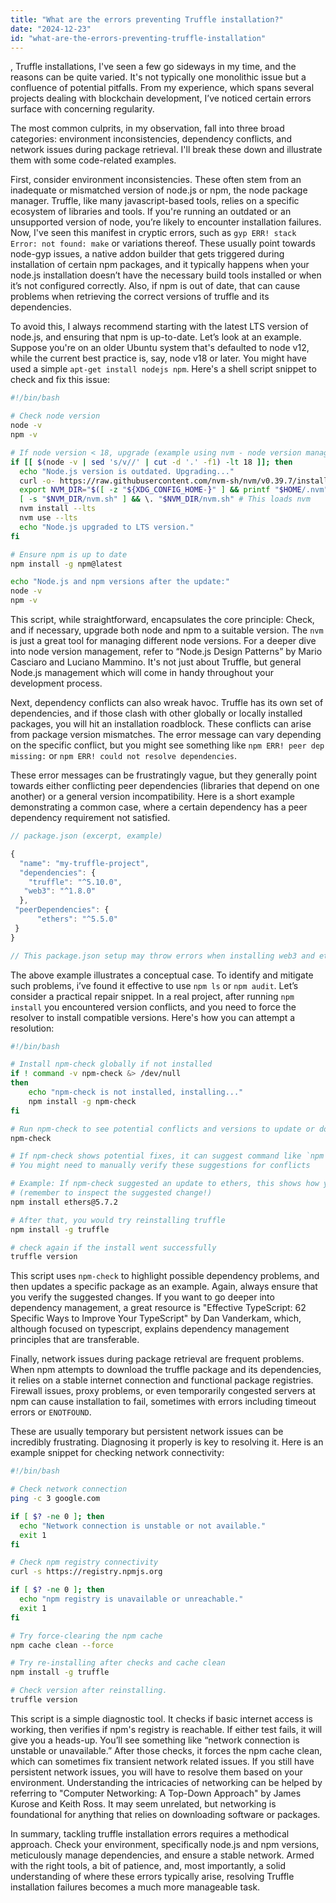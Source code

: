 ```yaml
---
title: "What are the errors preventing Truffle installation?"
date: "2024-12-23"
id: "what-are-the-errors-preventing-truffle-installation"
---
```


,  Truffle installations, I've seen a few go sideways in my time, and the reasons can be quite varied. It's not typically one monolithic issue but a confluence of potential pitfalls. From my experience, which spans several projects dealing with blockchain development, I’ve noticed certain errors surface with concerning regularity.

The most common culprits, in my observation, fall into three broad categories: environment inconsistencies, dependency conflicts, and network issues during package retrieval. I'll break these down and illustrate them with some code-related examples.

First, consider environment inconsistencies. These often stem from an inadequate or mismatched version of node.js or npm, the node package manager. Truffle, like many javascript-based tools, relies on a specific ecosystem of libraries and tools. If you're running an outdated or an unsupported version of node, you’re likely to encounter installation failures. Now, I've seen this manifest in cryptic errors, such as `gyp ERR! stack Error: not found: make` or variations thereof. These usually point towards node-gyp issues, a native addon builder that gets triggered during installation of certain npm packages, and it typically happens when your node.js installation doesn’t have the necessary build tools installed or when it’s not configured correctly. Also, if npm is out of date, that can cause problems when retrieving the correct versions of truffle and its dependencies.

To avoid this, I always recommend starting with the latest LTS version of node.js, and ensuring that npm is up-to-date. Let’s look at an example. Suppose you're on an older Ubuntu system that's defaulted to node v12, while the current best practice is, say, node v18 or later. You might have used a simple `apt-get install nodejs npm`. Here's a shell script snippet to check and fix this issue:

```bash
#!/bin/bash

# Check node version
node -v
npm -v

# If node version < 18, upgrade (example using nvm - node version manager)
if [[ $(node -v | sed 's/v//' | cut -d '.' -f1) -lt 18 ]]; then
  echo "Node.js version is outdated. Upgrading..."
  curl -o- https://raw.githubusercontent.com/nvm-sh/nvm/v0.39.7/install.sh | bash
  export NVM_DIR="$([ -z "${XDG_CONFIG_HOME-}" ] && printf "$HOME/.nvm" || printf "$XDG_CONFIG_HOME/nvm")"
  [ -s "$NVM_DIR/nvm.sh" ] && \. "$NVM_DIR/nvm.sh" # This loads nvm
  nvm install --lts
  nvm use --lts
  echo "Node.js upgraded to LTS version."
fi

# Ensure npm is up to date
npm install -g npm@latest

echo "Node.js and npm versions after the update:"
node -v
npm -v
```

This script, while straightforward, encapsulates the core principle: Check, and if necessary, upgrade both node and npm to a suitable version. The `nvm` is just a great tool for managing different node versions. For a deeper dive into node version management, refer to “Node.js Design Patterns” by Mario Casciaro and Luciano Mammino. It's not just about Truffle, but general Node.js management which will come in handy throughout your development process.

Next, dependency conflicts can also wreak havoc. Truffle has its own set of dependencies, and if those clash with other globally or locally installed packages, you will hit an installation roadblock. These conflicts can arise from package version mismatches. The error message can vary depending on the specific conflict, but you might see something like `npm ERR! peer dep missing:` or `npm ERR! could not resolve dependencies`.

These error messages can be frustratingly vague, but they generally point towards either conflicting peer dependencies (libraries that depend on one another) or a general version incompatibility. Here is a short example demonstrating a common case, where a certain dependency has a peer dependency requirement not satisfied.

```javascript
// package.json (excerpt, example)

{
  "name": "my-truffle-project",
  "dependencies": {
    "truffle": "^5.10.0",
   "web3": "^1.8.0"
  },
 "peerDependencies": {
      "ethers": "^5.5.0"
 }
}

// This package.json setup may throw errors when installing web3 and ethers, as they might require incompatible versions of each other when installed from npm.
```

The above example illustrates a conceptual case. To identify and mitigate such problems, i’ve found it effective to use `npm ls` or `npm audit`. Let’s consider a practical repair snippet. In a real project, after running `npm install` you encountered version conflicts, and you need to force the resolver to install compatible versions. Here's how you can attempt a resolution:

```bash
#!/bin/bash

# Install npm-check globally if not installed
if ! command -v npm-check &> /dev/null
then
    echo "npm-check is not installed, installing..."
    npm install -g npm-check
fi

# Run npm-check to see potential conflicts and versions to update or downgrade
npm-check

# If npm-check shows potential fixes, it can suggest command like `npm install <package>@<suggested_version>`
# You might need to manually verify these suggestions for conflicts

# Example: If npm-check suggested an update to ethers, this shows how you might try to apply that change
# (remember to inspect the suggested change!)
npm install ethers@5.7.2

# After that, you would try reinstalling truffle
npm install -g truffle

# check again if the install went successfully
truffle version
```

This script uses `npm-check` to highlight possible dependency problems, and then updates a specific package as an example. Again, always ensure that you verify the suggested changes. If you want to go deeper into dependency management, a great resource is "Effective TypeScript: 62 Specific Ways to Improve Your TypeScript" by Dan Vanderkam, which, although focused on typescript, explains dependency management principles that are transferable.

Finally, network issues during package retrieval are frequent problems. When npm attempts to download the truffle package and its dependencies, it relies on a stable internet connection and functional package registries. Firewall issues, proxy problems, or even temporarily congested servers at npm can cause installation to fail, sometimes with errors including timeout errors or `ENOTFOUND`.

These are usually temporary but persistent network issues can be incredibly frustrating. Diagnosing it properly is key to resolving it. Here is an example snippet for checking network connectivity:

```bash
#!/bin/bash

# Check network connection
ping -c 3 google.com

if [ $? -ne 0 ]; then
  echo "Network connection is unstable or not available."
  exit 1
fi

# Check npm registry connectivity
curl -s https://registry.npmjs.org

if [ $? -ne 0 ]; then
  echo "npm registry is unavailable or unreachable."
  exit 1
fi

# Try force-clearing the npm cache
npm cache clean --force

# Try re-installing after checks and cache clean
npm install -g truffle

# Check version after reinstalling.
truffle version
```

This script is a simple diagnostic tool. It checks if basic internet access is working, then verifies if npm's registry is reachable. If either test fails, it will give you a heads-up. You’ll see something like “network connection is unstable or unavailable.” After those checks, it forces the npm cache clean, which can sometimes fix transient network related issues. If you still have persistent network issues, you will have to resolve them based on your environment. Understanding the intricacies of networking can be helped by referring to "Computer Networking: A Top-Down Approach" by James Kurose and Keith Ross. It may seem unrelated, but networking is foundational for anything that relies on downloading software or packages.

In summary, tackling truffle installation errors requires a methodical approach. Check your environment, specifically node.js and npm versions, meticulously manage dependencies, and ensure a stable network. Armed with the right tools, a bit of patience, and, most importantly, a solid understanding of where these errors typically arise, resolving Truffle installation failures becomes a much more manageable task.
